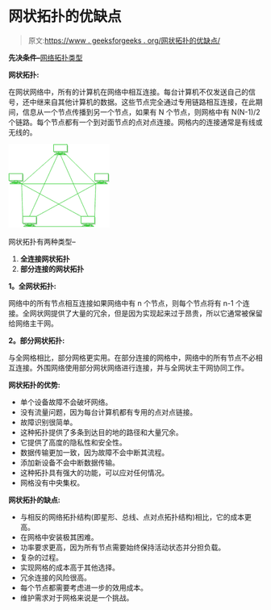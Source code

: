 # 网状拓扑的优缺点

> 原文:[https://www . geeksforgeeks . org/网状拓扑的优缺点/](https://www.geeksforgeeks.org/advantage-and-disadvantage-of-mesh-topology/)

**先决条件–**[网络拓扑类型](https://www.geeksforgeeks.org/types-of-network-topology/)

**网状拓扑:**

在网状网络中，所有的计算机在网络中相互连接。每台计算机不仅发送自己的信号，还中继来自其他计算机的数据。这些节点完全通过专用链路相互连接，在此期间，信息从一个节点传播到另一个节点，如果有 N 个节点，则网格中有 N(N-1)/2 个链路。每个节点都有一个到对面节点的点对点连接。网格内的连接通常是有线或无线的。

![](img/0849c7fa44b5ae5096a3896a474bfaf8.png)

网状拓扑有两种类型–

1.  **全连接网状拓扑**
2.  **部分连接的网状拓扑**

**1。全网状拓扑:**

网络中的所有节点相互连接如果网络中有 n 个节点，则每个节点将有 n-1 个连接。全网状网提供了大量的冗余，但是因为实现起来过于昂贵，所以它通常被保留给网络主干网。

**2。部分网状拓扑:**

与全网格相比，部分网格更实用。在部分连接的网格中，网络中的所有节点不必相互连接。外围网络使用部分网状网络进行连接，并与全网状主干网协同工作。

**网状拓扑的优势:**

*   单个设备故障不会破坏网络。
*   没有流量问题，因为每台计算机都有专用的点对点链接。
*   故障识别很简单。
*   这种拓扑提供了多条到达目的地的路径和大量冗余。
*   它提供了高度的隐私性和安全性。
*   数据传输更加一致，因为故障不会中断其流程。
*   添加新设备不会中断数据传输。
*   这种拓扑具有强大的功能，可以应对任何情况。
*   网格没有中央集权。

**网状拓扑的缺点:**

*   与相反的网络拓扑结构(即星形、总线、点对点拓扑结构)相比，它的成本更高。
*   在网格中安装极其困难。
*   功率要求更高，因为所有节点需要始终保持活动状态并分担负载。
*   复杂的过程。
*   实现网格的成本高于其他选择。
*   冗余连接的风险很高。
*   每个节点都需要考虑进一步的效用成本。
*   维护需求对于网格来说是一个挑战。